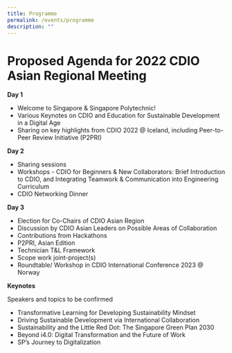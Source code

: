 ```yaml
---
title: Programme
permalink: /events/programme
description: ""
---
```

# Proposed Agenda for 2022 CDIO Asian Regional Meeting
**Day 1**

* Welcome to Singapore & Singapore Polytechnic!
* Various Keynotes on CDIO and Education for Sustainable Development in a Digital Age
* Sharing on key highlights from  CDIO 2022 @ Iceland, including Peer-to-Peer Review Initiative (P2PRI)

**Day 2**

* Sharing sessions
* Workshops - CDIO for Beginners & New Collaborators: Brief Introduction to CDIO, and Integrating Teamwork & Communication into Engineering Curriculum
* CDIO Networking Dinner


**Day 3**

* Election for Co-Chairs of CDIO Asian Region
* Discussion by CDIO Asian Leaders on Possible Areas of Collaboration
* Contributions from Hackathons
* P2PRI, Asian Edition
* Technician T&L Framework
* Scope work joint-project(s)
* Roundtable/ Workshop in CDIO International Conference 2023 @ Norway


**Keynotes**

Speakers and topics to be confirmed

* Transformative Learning for Developing Sustainability Mindset
* Driving Sustainable Development via International Collaboration
* Sustainability and the Little Red Dot:  The Singapore Green Plan 2030
* Beyond i4.0: Digital Transformation and the Future of Work
* SP’s Journey to Digitalization